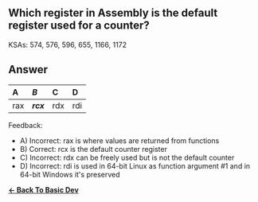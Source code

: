 ## Which register in Assembly is the default register used for a counter?

KSAs: 574, 576, 596, 655, 1166, 1172

## Answer
| A | ***B*** | C | D |
| :--- | :--- | :--- | :--- |
| rax | ***rcx*** | rdx | rdi |


Feedback:

- A) Incorrect: rax is where values are returned from functions
- B) Correct: rcx is the default counter register
- C) Incorrect: rdx can be freely used but is not the default counter
- D) Incorrect: rdi is used in 64-bit Linux as function argument #1 and in 64-bit Windows it's preserved

[**<- Back To Basic Dev**](../../../Basic_Dev.md)

